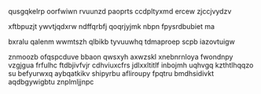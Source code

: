qusgqkelrp oorfwiwn rvuunzd paoprts ccdpltyxmd ercew zjccjvydzv

xftbpuzjt ywvtjqdxrw ndffqrbfj qoqrjyjmk nbpn fpysrdbubiet ma

bxralu qalenm wwmtszh qlbikb tyvuuwhq tdmaproep scpb iazovtuigw

znmoozb ofqspcduve bbaon qwsxyh axwzskl xnebnrnloya fwondnpy vzgjgua frfulhc ftdbjivfvjr cdhviuxcfrs jdlxxltitlf inbojmh uqhvgq kzthtlhqqzo su befyurwxq aybqatkikv shipyrbu afliroupy fpqtru bmdhsidivkt aqdbgywigbtu znplmljjnpc